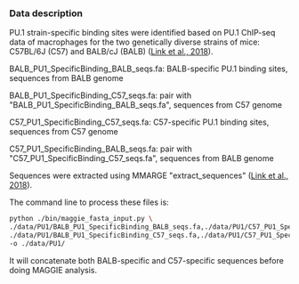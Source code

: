 ### Data description
PU.1 strain-specific binding sites were identified based on PU.1 ChIP-seq data of macrophages for the two genetically diverse strains of mice: C57BL/6J (C57) and BALB/cJ (BALB) ([Link et al., 2018](https://doi.org/10.1016/j.cell.2018.04.018)). 

BALB_PU1_SpecificBinding_BALB_seqs.fa: BALB-specific PU.1 binding sites, sequences from BALB genome

BALB_PU1_SpecificBinding_C57_seqs.fa: pair with "BALB_PU1_SpecificBinding_BALB_seqs.fa", sequences from C57 genome

C57_PU1_SpecificBinding_C57_seqs.fa: C57-specific PU.1 binding sites, sequences from C57 genome

C57_PU1_SpecificBinding_BALB_seqs.fa: pair with "C57_PU1_SpecificBinding_C57_seqs.fa", sequences from BALB genome

Sequences were extracted using MMARGE "extract_sequences" ([Link et al., 2018](https://doi.org/10.1093/nar/gky491)).

The command line to process these files is:
```bash
python ./bin/maggie_fasta_input.py \
./data/PU1/BALB_PU1_SpecificBinding_BALB_seqs.fa,./data/PU1/C57_PU1_SpecificBinding_C57_seqs.fa \
./data/PU1/BALB_PU1_SpecificBinding_C57_seqs.fa,./data/PU1/C57_PU1_SpecificBinding_BALB_seqs.fa \
-o ./data/PU1/
```

It will concatenate both BALB-specific and C57-specific sequences before doing MAGGIE analysis. 